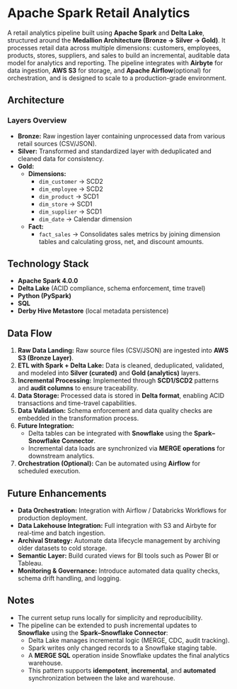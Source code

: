# Apache Spark Retail Analytics

A retail analytics pipeline built using **Apache Spark** and **Delta Lake**, structured around the **Medallion Architecture (Bronze → Silver → Gold)**.
It processes retail data across multiple dimensions: customers, employees, products, stores, suppliers, and sales to build an incremental, auditable data model for analytics and reporting.
The pipeline integrates with **Airbyte** for data ingestion, **AWS S3** for storage, and **Apache Airflow**(optional) for orchestration, and is designed to scale to a production-grade environment.

## Architecture

### Layers Overview
- **Bronze:** Raw ingestion layer containing unprocessed data from various retail sources (CSV/JSON).
- **Silver:** Transformed and standardized layer with deduplicated and cleaned data for consistency.
- **Gold:**
  - **Dimensions:**
    - `dim_customer` → SCD2
    - `dim_employee` → SCD2
    - `dim_product` → SCD1
    - `dim_store` → SCD1
    - `dim_supplier` → SCD1
    - `dim_date` → Calendar dimension
  - **Fact:**
    - `fact_sales` → Consolidates sales metrics by joining dimension tables and calculating gross, net, and discount amounts.

## Technology Stack
- **Apache Spark 4.0.0**
- **Delta Lake** (ACID compliance, schema enforcement, time travel)
- **Python (PySpark)**
- **SQL**
- **Derby Hive Metastore** (local metadata persistence)

## Data Flow

1. **Raw Data Landing:** Raw source files (CSV/JSON) are ingested into **AWS S3 (Bronze Layer)**.
2. **ETL with Spark + Delta Lake:** Data is cleaned, deduplicated, validated, and modeled into **Silver (curated)** and **Gold (analytics)** layers.
3. **Incremental Processing:** Implemented through **SCD1/SCD2** patterns and **audit columns** to ensure traceability.
4. **Data Storage:** Processed data is stored in **Delta format**, enabling ACID transactions and time-travel capabilities.
5. **Data Validation:** Schema enforcement and data quality checks are embedded in the transformation process.
6. **Future Integration:**
   - Delta tables can be integrated with **Snowflake** using the **Spark–Snowflake Connector**.
   - Incremental data loads are synchronized via **MERGE operations** for downstream analytics.
7. **Orchestration (Optional):** Can be automated using **Airflow** for scheduled execution.

## Future Enhancements

- **Data Orchestration:** Integration with Airflow / Databricks Workflows for production deployment.
- **Data Lakehouse Integration:** Full integration with S3 and Airbyte for real-time and batch ingestion.
- **Archival Strategy:** Automate data lifecycle management by archiving older datasets to cold storage.
- **Semantic Layer:** Build curated views for BI tools such as Power BI or Tableau.
- **Monitoring & Governance:** Introduce automated data quality checks, schema drift handling, and logging.

## Notes

- The current setup runs locally for simplicity and reproducibility.
- The pipeline can be extended to push incremental updates to **Snowflake** using the **Spark–Snowflake Connector**:
  - Delta Lake manages incremental logic (MERGE, CDC, audit tracking).
  - Spark writes only changed records to a Snowflake staging table.
  - A **MERGE SQL** operation inside Snowflake updates the final analytics warehouse.
  - This pattern supports **idempotent**, **incremental**, and **automated** synchronization between the lake and warehouse.
